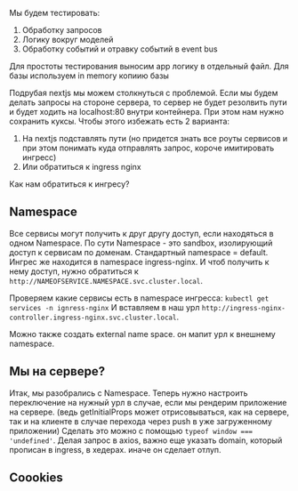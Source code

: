 Мы будем тестировать:
1. Обработку запросов
2. Логику вокруг моделей
3. Обработку событий и отравку событий в event bus

Для простоты тестирования выносим app логику в отдельный файл.
Для базы используем in memory копиию базы

Подрубая nextjs мы можем столкнуться с проблемой. Если мы будем делать запросы на стороне сервера, то сервер не будет резолвить пути и будет ходить на localhost:80 внутри контейнера. При этом нам нужно сохранить куксы.
Чтобы этого избежать есть 2 варианта:
1. На nextjs подставлять пути (но придется знать все роуты сервисов и при этом понимать куда отправлять запрос, короче имитировать ингресс)
2. Или обратиться к ingress nginx 

Как нам обратиться к ингресу?

## Namespace

Все сервисы могут получить к друг другу доступ, если находяться в одном Namespace. По сути Namespace - это sandbox, изолирующий доступ к сервисам по доменам. Стандартный namespace = default.
Ингрес же находится в namespace ingress-nginx. И чтоб получить к нему доступ, нужно обратиться к `http://NAMEOFSERVICE.NAMESPACE.svc.cluster.local`.

Проверяем какие сервисы есть в namespace ингресса: `kubectl get services -n ignress-nginx`
И вставляем в наш урл `http://ingress-nginx-controller.ingress-nginx.svc.cluster.local`.

Можно также создать external name space. он мапит урл к внешнему namespace.

## Мы на сервере?

Итак, мы разобрались с Namespace. Теперь нужно настроить переключение на нужный урл в случае, если мы рендерим приложение на сервере. 
(ведь getInitialProps может отрисовываться, как на сервере, так и на клиенте в случае перехода через push в уже загруженному приложении)
Сделать это можно с помощью `typeof window === 'undefined'`.
Делая запрос в axios, важно еще указать domain, который прописан в ingress, в хедерах. иначе он сделает отлуп.

## Coookies
